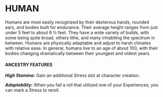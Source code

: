 # HUMAN

Humans are most easily recognized by their dexterous hands, rounded ears, and bodies built for endurance. Their average height ranges from just under 5 feet to about 6 ½ feet. They have a wide variety of builds, with some being quite broad, others lithe, and many inhabiting the spectrum in between. Humans are physically adaptable and adjust to harsh climates with relative ease. In general, humans live to an age of about 100, with their bodies changing dramatically between their youngest and oldest years.

#### ANCESTRY FEATURES

***High Stamina:*** Gain an additional Stress slot at character creation.

***Adaptability:*** When you fail a roll that utilized one of your Experiences, you can mark a Stress to reroll.
